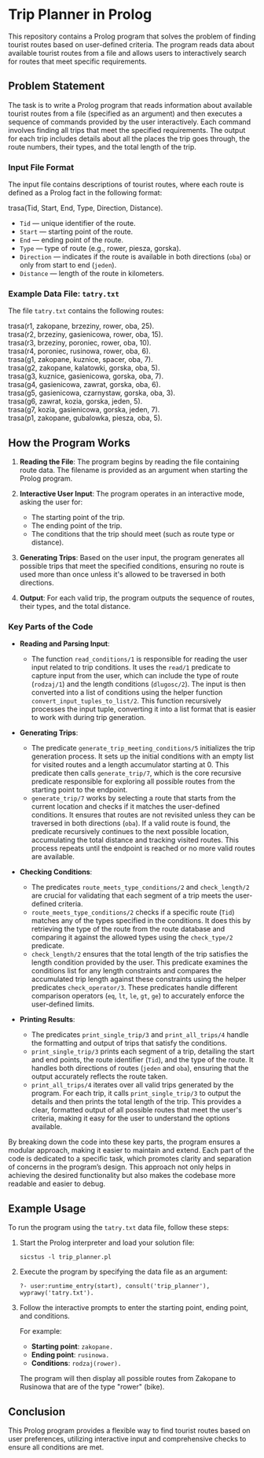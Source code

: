 # Trip Planner in Prolog

This repository contains a Prolog program that solves the problem of finding tourist routes based on user-defined criteria. The program reads data about available tourist routes from a file and allows users to interactively search for routes that meet specific requirements.

## Problem Statement

The task is to write a Prolog program that reads information about available tourist routes from a file (specified as an argument) and then executes a sequence of commands provided by the user interactively. Each command involves finding all trips that meet the specified requirements. The output for each trip includes details about all the places the trip goes through, the route numbers, their types, and the total length of the trip.

### Input File Format

The input file contains descriptions of tourist routes, where each route is defined as a Prolog fact in the following format:

trasa(Tid, Start, End, Type, Direction, Distance).

- `Tid` — unique identifier of the route.
- `Start` — starting point of the route.
- `End` — ending point of the route.
- `Type` — type of route (e.g., rower, piesza, gorska).
- `Direction` — indicates if the route is available in both directions (`oba`) or only from start to end (`jeden`).
- `Distance` — length of the route in kilometers.

### Example Data File: `tatry.txt`

The file `tatry.txt` contains the following routes:

trasa(r1, zakopane, brzeziny, rower, oba, 25).  
trasa(r2, brzeziny, gasienicowa, rower, oba, 15).  
trasa(r3, brzeziny, poroniec, rower, oba, 10).  
trasa(r4, poroniec, rusinowa, rower, oba, 6).  
trasa(g1, zakopane, kuznice, spacer, oba, 7).  
trasa(g2, zakopane, kalatowki, gorska, oba, 5).  
trasa(g3, kuznice, gasienicowa, gorska, oba, 7).  
trasa(g4, gasienicowa, zawrat, gorska, oba, 6).  
trasa(g5, gasienicowa, czarnystaw, gorska, oba, 3).  
trasa(g6, zawrat, kozia, gorska, jeden, 5).  
trasa(g7, kozia, gasienicowa, gorska, jeden, 7).  
trasa(p1, zakopane, gubalowka, piesza, oba, 5).

## How the Program Works

1. **Reading the File**: The program begins by reading the file containing route data. The filename is provided as an argument when starting the Prolog program.

2. **Interactive User Input**: The program operates in an interactive mode, asking the user for:
   - The starting point of the trip.
   - The ending point of the trip.
   - The conditions that the trip should meet (such as route type or distance).

3. **Generating Trips**: Based on the user input, the program generates all possible trips that meet the specified conditions, ensuring no route is used more than once unless it's allowed to be traversed in both directions.

4. **Output**: For each valid trip, the program outputs the sequence of routes, their types, and the total distance.

### Key Parts of the Code

- **Reading and Parsing Input**: 
  - The function `read_conditions/1` is responsible for reading the user input related to trip conditions. It uses the `read/1` predicate to capture input from the user, which can include the type of route (`rodzaj/1`) and the length conditions (`dlugosc/2`). The input is then converted into a list of conditions using the helper function `convert_input_tuples_to_list/2`. This function recursively processes the input tuple, converting it into a list format that is easier to work with during trip generation.

- **Generating Trips**: 
  - The predicate `generate_trip_meeting_conditions/5` initializes the trip generation process. It sets up the initial conditions with an empty list for visited routes and a length accumulator starting at 0. This predicate then calls `generate_trip/7`, which is the core recursive predicate responsible for exploring all possible routes from the starting point to the endpoint. 
  - `generate_trip/7` works by selecting a route that starts from the current location and checks if it matches the user-defined conditions. It ensures that routes are not revisited unless they can be traversed in both directions (`oba`). If a valid route is found, the predicate recursively continues to the next possible location, accumulating the total distance and tracking visited routes. This process repeats until the endpoint is reached or no more valid routes are available.

- **Checking Conditions**: 
  - The predicates `route_meets_type_conditions/2` and `check_length/2` are crucial for validating that each segment of a trip meets the user-defined criteria. 
  - `route_meets_type_conditions/2` checks if a specific route (`Tid`) matches any of the types specified in the conditions. It does this by retrieving the type of the route from the route database and comparing it against the allowed types using the `check_type/2` predicate.
  - `check_length/2` ensures that the total length of the trip satisfies the length condition provided by the user. This predicate examines the conditions list for any length constraints and compares the accumulated trip length against these constraints using the helper predicates `check_operator/3`. These predicates handle different comparison operators (`eq`, `lt`, `le`, `gt`, `ge`) to accurately enforce the user-defined limits.

- **Printing Results**: 
  - The predicates `print_single_trip/3` and `print_all_trips/4` handle the formatting and output of trips that satisfy the conditions.
  - `print_single_trip/3` prints each segment of a trip, detailing the start and end points, the route identifier (`Tid`), and the type of the route. It handles both directions of routes (`jeden` and `oba`), ensuring that the output accurately reflects the route taken.
  - `print_all_trips/4` iterates over all valid trips generated by the program. For each trip, it calls `print_single_trip/3` to output the details and then prints the total length of the trip. This provides a clear, formatted output of all possible routes that meet the user's criteria, making it easy for the user to understand the options available.

By breaking down the code into these key parts, the program ensures a modular approach, making it easier to maintain and extend. Each part of the code is dedicated to a specific task, which promotes clarity and separation of concerns in the program’s design. This approach not only helps in achieving the desired functionality but also makes the codebase more readable and easier to debug.


## Example Usage

To run the program using the `tatry.txt` data file, follow these steps:

1. Start the Prolog interpreter and load your solution file:

    ```
    sicstus -l trip_planner.pl
    ```

2. Execute the program by specifying the data file as an argument:

    ```
    ?- user:runtime_entry(start), consult('trip_planner'), wyprawy('tatry.txt').
    ```

3. Follow the interactive prompts to enter the starting point, ending point, and conditions.

   For example:
   - **Starting point**: `zakopane.`
   - **Ending point**: `rusinowa.`
   - **Conditions**: `rodzaj(rower).`

   The program will then display all possible routes from Zakopane to Rusinowa that are of the type "rower" (bike).

## Conclusion

This Prolog program provides a flexible way to find tourist routes based on user preferences, utilizing interactive input and comprehensive checks to ensure all conditions are met.


